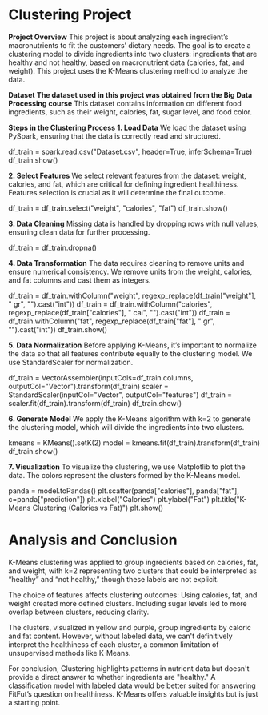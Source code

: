 # Clustering Project

**Project Overview**
This project is about analyzing each ingredient’s macronutrients to fit the customers’ dietary needs. The goal is to create a clustering model to divide ingredients into two clusters: ingredients that are healthy and not healthy, based on macronutrient data (calories, fat, and weight). This project uses the K-Means clustering method to analyze the data.

**Dataset**
**The dataset used in this project was obtained from the Big Data Processing course**
This dataset contains information on different food ingredients, such as their weight, calories, fat, sugar level, and food color.

**Steps in the Clustering Process**
**1. Load Data**
We load the dataset using PySpark, ensuring that the data is correctly read and structured.

df_train = spark.read.csv("Dataset.csv", header=True, inferSchema=True)
df_train.show()


**2. Select Features**
We select relevant features from the dataset: weight, calories, and fat, which are critical for defining ingredient healthiness. Features selection is crucial as it will determine the final outcome.

df_train = df_train.select("weight", "calories", "fat")
df_train.show()


**3. Data Cleaning**
Missing data is handled by dropping rows with null values, ensuring clean data for further processing.

df_train = df_train.dropna()


**4. Data Transformation**
The data requires cleaning to remove units and ensure numerical consistency. We remove units from the weight, calories, and fat columns and cast them as integers.

df_train = df_train.withColumn("weight", regexp_replace(df_train["weight"], " gr", "").cast("int"))
df_train = df_train.withColumn("calories", regexp_replace(df_train["calories"], " cal", "").cast("int"))
df_train = df_train.withColumn("fat", regexp_replace(df_train["fat"], " gr", "").cast("int"))
df_train.show()


**5. Data Normalization**
Before applying K-Means, it’s important to normalize the data so that all features contribute equally to the clustering model. We use StandardScaler for normalization.

df_train = VectorAssembler(inputCols=df_train.columns, outputCol="Vector").transform(df_train)
scaler = StandardScaler(inputCol="Vector", outputCol="features")
df_train = scaler.fit(df_train).transform(df_train)
df_train.show()


**6. Generate Model**
We apply the K-Means algorithm with k=2 to generate the clustering model, which will divide the ingredients into two clusters.

kmeans = KMeans().setK(2)
model = kmeans.fit(df_train).transform(df_train)
df_train.show()


**7. Visualization**
To visualize the clustering, we use Matplotlib to plot the data. The colors represent the clusters formed by the K-Means model.

panda = model.toPandas()
plt.scatter(panda["calories"], panda["fat"], c=panda["prediction"])
plt.xlabel("Calories")
plt.ylabel("Fat")
plt.title("K-Means Clustering (Calories vs Fat)")
plt.show()


# Analysis and Conclusion
K-Means clustering was applied to group ingredients based on calories, fat, and weight, with k=2 representing two clusters that could be interpreted as “healthy” and “not healthy,” though these labels are not explicit.

The choice of features affects clustering outcomes:
Using calories, fat, and weight created more defined clusters.
Including sugar levels led to more overlap between clusters, reducing clarity.

The clusters, visualized in yellow and purple, group ingredients by caloric and fat content. However, without labeled data, we can't definitively interpret the healthiness of each cluster, a common limitation of unsupervised methods like K-Means.

For conclusion, Clustering highlights patterns in nutrient data but doesn't provide a direct answer to whether ingredients are "healthy." A classification model with labeled data would be better suited for answering FitFut’s question on healthiness. K-Means offers valuable insights but is just a starting point.
